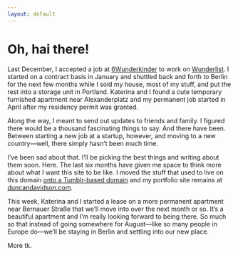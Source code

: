 ```yaml
---
layout: default
---
```

# Oh, hai there!

Last December, I accepted a job at [6Wunderkinder](http://6wunderkinder.com) to work on [Wunderlist](http://wunderlist.com). I started on a contract basis in January and shuttled back and forth to Berlin for the next few months while I sold my house, most of my stuff, and put the rest into a storage unit in Portland. Katerina and I found a cute temporary furnished apartment near Alexanderplatz and my permanent job started in April after my residency permit was granted.

Along the way, I meant to send out updates to friends and family. I figured there would be a thousand fascinating things to say. And there have been. Between starting a new job at a startup, however, and moving to a new country—well, there simply hasn’t been much time.

I’ve been sad about that. I’ll be picking the best things and writing about them soon. Here. The last six months have given me space to think more about what I want this site to be like. I moved the stuff that used to live on this domain <a href="http://duncandavidson.tumblr.com">onto a Tumblr-based domain</a> and my portfolio site remains at <a href="http://duncandavidson.com">duncandavidson.com</a>.

This week, Katerina and I started a lease on a more permanent apartment near Bernauer Straße that we’ll move into over the next month or so. It’s a beautiful apartment and I’m really looking forward to being there. So much so that instead of going somewhere for August—like so many people in Europe do—we’ll be staying in Berlin and settling into our new place.

More tk.
